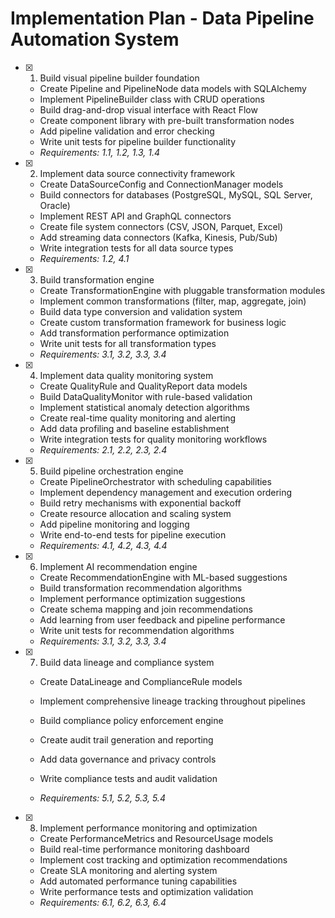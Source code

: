 # Implementation Plan - Data Pipeline Automation System

- [x] 1. Build visual pipeline builder foundation









  - Create Pipeline and PipelineNode data models with SQLAlchemy
  - Implement PipelineBuilder class with CRUD operations
  - Build drag-and-drop visual interface with React Flow
  - Create component library with pre-built transformation nodes
  - Add pipeline validation and error checking
  - Write unit tests for pipeline builder functionality
  - _Requirements: 1.1, 1.2, 1.3, 1.4_

- [x] 2. Implement data source connectivity framework





  - Create DataSourceConfig and ConnectionManager models
  - Build connectors for databases (PostgreSQL, MySQL, SQL Server, Oracle)
  - Implement REST API and GraphQL connectors
  - Create file system connectors (CSV, JSON, Parquet, Excel)
  - Add streaming data connectors (Kafka, Kinesis, Pub/Sub)
  - Write integration tests for all data source types
  - _Requirements: 1.2, 4.1_

- [x] 3. Build transformation engine





  - Create TransformationEngine with pluggable transformation modules
  - Implement common transformations (filter, map, aggregate, join)
  - Build data type conversion and validation system
  - Create custom transformation framework for business logic
  - Add transformation performance optimization
  - Write unit tests for all transformation types
  - _Requirements: 3.1, 3.2, 3.3, 3.4_

- [x] 4. Implement data quality monitoring system




  - Create QualityRule and QualityReport data models
  - Build DataQualityMonitor with rule-based validation
  - Implement statistical anomaly detection algorithms
  - Create real-time quality monitoring and alerting
  - Add data profiling and baseline establishment
  - Write integration tests for quality monitoring workflows
  - _Requirements: 2.1, 2.2, 2.3, 2.4_

- [x] 5. Build pipeline orchestration engine




  - Create PipelineOrchestrator with scheduling capabilities
  - Implement dependency management and execution ordering
  - Build retry mechanisms with exponential backoff
  - Create resource allocation and scaling system
  - Add pipeline monitoring and logging
  - Write end-to-end tests for pipeline execution
  - _Requirements: 4.1, 4.2, 4.3, 4.4_

- [x] 6. Implement AI recommendation engine





  - Create RecommendationEngine with ML-based suggestions
  - Build transformation recommendation algorithms
  - Implement performance optimization suggestions
  - Create schema mapping and join recommendations
  - Add learning from user feedback and pipeline performance
  - Write unit tests for recommendation algorithms
  - _Requirements: 3.1, 3.2, 3.3, 3.4_

- [x] 7. Build data lineage and compliance system





  - Create DataLineage and ComplianceRule models
  - Implement comprehensive lineage tracking throughout pipelines
  - Build compliance policy enforcement engine
  - Create audit trail generation and reporting
  - Add data governance and privacy controls
  - Write compliance tests and audit validation

  - _Requirements: 5.1, 5.2, 5.3, 5.4_


- [x] 8. Implement performance monitoring and optimization




  - Create PerformanceMetrics and ResourceUsage models
  - Build real-time performance monitoring dashboard
  - Implement cost tracking and optimization recommendations
  - Create SLA monitoring and alerting system
  - Add automated performance tuning capabilities
  - Write performance tests and optimization validation
  - _Requirements: 6.1, 6.2, 6.3, 6.4_